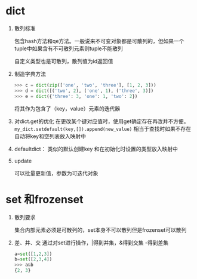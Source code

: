# dict
1. 散列标准
   
   包含hash方法和qe方法。一般说来不可变对象都是可散列的，但如果一个tuple中如果含有不可散列元素则tuple不能散列

   自定义类型也是可散列，散列值为id返回值
2. 制造字典方法
   ```python
   >>> c = dict(zip(['one', 'two', 'three'], [1, 2, 3]))
   >>> d = dict([('two', 2), ('one', 1), ('three', 3)])
   >>> e = dict({'three': 3, 'one': 1, 'two': 2})
   ```
   将其作为包含了（key，value）元素的迭代器
3. 对dict.get的优化
   在更改某个键对应值时，使用get确定存在再改并不方便。
   ``` my_dict.setdefault(key,[]).append(new_value)```
   相当于查找时如果不存在自动将key和空列表放入映射中
4. defaultdict：
   类似的默认创建key 和在初始化时设置的类型放入映射中

5. update
   
   可以批量更新值，参数为可迭代对象
# set 和frozenset
1. 散列要求

   集合内部元素必须是可散列的，set本身不可以散列但是frozenset可以散列

2. 差、并、交
   通过对set进行操作，|得到并集，&得到交集 -得到差集
   ```python
   a=set([1,2,3])
   b=set([2,3,4])
   >>> a&b
   {2, 3}

   ```